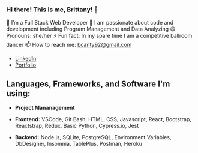 

### Hi there! This is me, Brittany! 👋

🌱 I’m a Full Stack Web Developer
👯 I am passionate about code and development including Program Management and Data Analyzing 
😄 Pronouns: she/her
⚡ Fun fact: In my spare time I am a competitive ballroom dancer
📫 How to reach me: bcanty92@gmail.com
* [LinkedIn](https://www.linkedin.com/in/bcanty/)
* [Portfolio](https://brittanycantyportfolio.netlify.app/)

## Languages, Frameworks, and Software I'm using:
* **Project Mananagement**

* **Frontend:** VSCode, Git Bash, HTML, CSS, Javascript, React, Bootstrap, Reactstrap, Redux, Basic Python, Cypress.io, Jest

* **Backend:** Node.js, SQLite, PostgreSQL, Environment Variables, DbDesigner, Insomnia, TablePlus, Postman, Heroku


